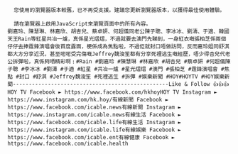 
      您使用的瀏覽器版本較舊，已不再受支援。建議您更新瀏覽器版本，以獲得最佳使用體驗。
    
      請在瀏覽器上啟用JavaScript來瀏覽頁面中的所有內容。
    劉嘉玲、陳慧琳、林嘉欣、胡杏兒、蔡卓妍、何超儀同老公陳子聰、李冰冰、劉濤、于適、韓國天王Rain等紅星共冶一爐，真係星光熠熠，不過就要去澳門先睇到，一身紅衣嘅張柏芝係兩個仔仔去捧霆鋒演唱會後首度露面，梗係成為焦點啦，不過佢就封口唔做訪問，反而嘉玲姐同舒淇都大方分享近況，甚至啱啱受完傷嘅Jeffrey魏浚笙都有分享死裡逃生嘅經歷，唔少得杏兒代老公拆彈啦，真係夠哂精彩啊﹗#Rain #劉嘉玲 #陳慧琳 #林嘉欣 #胡杏兒 #蔡卓妍 #何超儀陳子聰 #李冰冰 #劉濤 #于適 #紅星 #共冶一爐 #星光熠熠 #澳門 #張柏芝 #霆鋒演唱會 #焦點 #封口 #舒淇 #Jeffrey魏浚笙 #死裡逃生 #拆彈 #娛樂新聞 #HOY#HOYTV #HOY娛樂新聞-------------------------------------------------Like & Follow 👍👍👍HOY TV Facebook ► https://www.facebook.com/hkhoyHOY TV Instagram ► https://www.instagram.com/hk.hoy/有線新聞 Facebook ► https://www.facebook.com/icable.news有線新聞 Instagram ► https://www.instagram.com/icable.news有線生活 Facebook ► https://www.facebook.com/icable.life有線生活 Instagram ► https://www.instagram.com/icable.life有線娛樂 Facebook ► https://www.facebook.com/icable.ent有線健康 Facebook ► https://www.facebook.com/icable.health